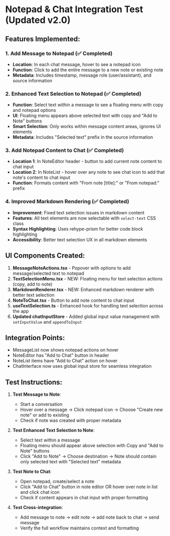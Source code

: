 # Notepad & Chat Integration Test (Updated v2.0)

## Features Implemented:

### 1. Add Message to Notepad (✅ Completed)
- **Location**: In each chat message, hover to see a notepad icon
- **Function**: Click to add the entire message to a new note or existing note
- **Metadata**: Includes timestamp, message role (user/assistant), and source information

### 2. Enhanced Text Selection to Notepad (✅ Completed)  
- **Function**: Select text within a message to see a floating menu with copy and notepad options
- **UI**: Floating menu appears above selected text with copy and "Add to Note" buttons
- **Smart Selection**: Only works within message content areas, ignores UI elements
- **Metadata**: Includes "Selected text" prefix in the source information

### 3. Add Notepad Content to Chat (✅ Completed)
- **Location 1**: In NoteEditor header - button to add current note content to chat input
- **Location 2**: In NoteList - hover over any note to see chat icon to add that note's content to chat input
- **Function**: Formats content with "From note [title]:" or "From notepad:" prefix

### 4. Improved Markdown Rendering (✅ Completed)
- **Improvement**: Fixed text selection issues in markdown content
- **Features**: All text elements are now selectable with `select-text` CSS class
- **Syntax Highlighting**: Uses rehype-prism for better code block highlighting
- **Accessibility**: Better text selection UX in all markdown elements

## UI Components Created:

1. **MessageNoteActions.tsx** - Popover with options to add message/selected text to notepad
2. **TextSelectionMenu.tsx** - NEW: Floating menu for text selection actions (copy, add to note)
3. **MarkdownRenderer.tsx** - NEW: Enhanced markdown renderer with better text selection
4. **NoteToChat.tsx** - Button to add note content to chat input  
5. **useTextSelection.ts** - Enhanced hook for handling text selection across the app
6. **Updated chatInputStore** - Added global input value management with `setInputValue` and `appendToInput`

## Integration Points:

- MessageList now shows notepad actions on hover
- NoteEditor has "Add to Chat" button in header  
- NoteList items have "Add to Chat" action on hover
- ChatInterface now uses global input store for seamless integration

## Test Instructions:

1. **Test Message to Note**: 
   - Start a conversation
   - Hover over a message → Click notepad icon → Choose "Create new note" or add to existing
   - Check if note was created with proper metadata

2. **Test Enhanced Text Selection to Note**:
   - Select text within a message
   - Floating menu should appear above selection with Copy and "Add to Note" buttons
   - Click "Add to Note" → Choose destination → Note should contain only selected text with "Selected text" metadata

3. **Test Note to Chat**:
   - Open notepad, create/select a note
   - Click "Add to Chat" button in note editor OR hover over note in list and click chat icon
   - Check if content appears in chat input with proper formatting

4. **Test Cross-integration**:
   - Add message to note → edit note → add note back to chat → send message
   - Verify the full workflow maintains context and formatting